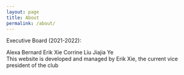 ```yaml
---
layout: page
title: About
permalink: /about/
---
```


Executive Board (2021-2022):

Alexa Bernard
Erik Xie
Corrine Liu
Jiajia Ye
<br>
This website is developed and managed by Erik Xie, the current vice president of the club


[jekyll-organization]: https://github.com/jekyll
